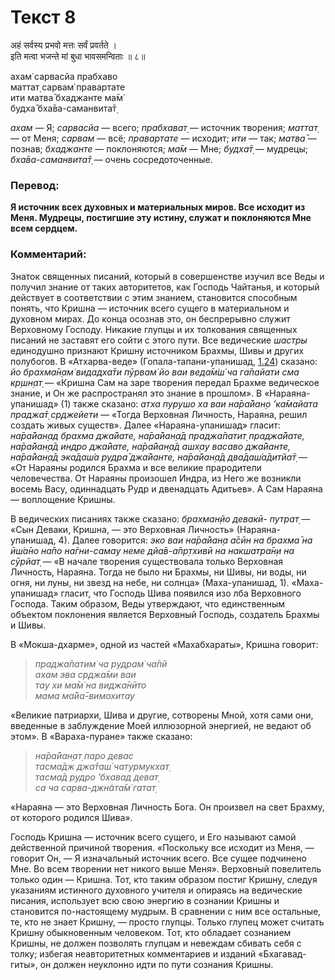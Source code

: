 # Текст 8

अहं सर्वस्य प्रभवो मत्तः सर्वं प्रवर्तते ।  
इति मत्वा भजन्ते मां बुधा भावसमन्विताः ॥ ८॥

ахам̇ сарвасйа прабхаво  
маттат̣ сарвам̇ правартате  
ити матва̄ бхаджанте ма̄м̇  
будха̄ бха̄ва-саманвита̄т̣

_ахам_ — Я; _сарвасйа_ — всего; _прабхават̣_ — источник творения; _маттат̣_ — от Меня; _сарвам_ — всё; _правартате_ — исходит; _ити_ — так; _матва̄_ — познав; _бхаджанте_ — поклоняются; _ма̄м_ — Мне; _будха̄т̣_ — мудрецы; _бха̄ва-саманвита̄т̣_ — очень сосредоточенные.

### Перевод:

**Я источник всех духовных и материальных миров. Все исходит из Меня. Мудрецы, постигшие эту истину, служат и поклоняются Мне всем сердцем.**

### Комментарий:

Знаток священных писаний, который в совершенстве изучил все Веды и получил знание от таких авторитетов, как Господь Чайтанья, и который действует в соответствии с этим знанием, становится способным понять, что Кришна — источник всего сущего в материальном и духовном мирах. До конца осознав это, он беспрерывно служит Верховному Господу. Никакие глупцы и их толкования священных писаний не заставят его сойти с этого пути. Все ведические _шастры_ единодушно признают Кришну источником Брахмы, Шивы и других полубогов. В «Атхарва-веде» (Гопала-тапани-упанишад, [1.24](#)) сказано: _йо брахма̄н̣ам̇ видадха̄ти пӯрвам̇ йо ваи веда̄м̇ш́ ча га̄пайати сма кр̣шн̣ат̣_ — «Кришна Сам на заре творения передал Брахме ведическое знание, и Он же распространял это знание в прошлом». В «Нараяна- упанишад» (1) также сказано: _атха пурушо ха ваи на̄ра̄йан̣о ’ка̄майата праджа̄т̣ ср̣джейети_ — «Тогда Верховная Личность, Нараяна, решил создать живых существ». Далее «Нараяна-упанишад» гласит: _на̄ра̄йан̣ад брахма джа̄йате, на̄ра̄йан̣а̄д праджа̄патит̣ праджа̄йате, на̄ра̄йан̣а̄д индро джа̄йате, на̄ра̄йан̣а̄д ашх̣ау васаво джа̄йанте, на̄ра̄йан̣а̄д эка̄даш́а рудра̄ джа̄йанте, на̄ра̄йан̣а̄д два̄даш́а̄дитйа̄т̣_ — «От Нараяны родился Брахма и все великие прародители человечества. От Нараяны произошел Индра, из Него же возникли восемь Васу, одиннадцать Рудр и двенадцать Адитьев». А Сам Нараяна — воплощение Кришны.

В ведических писаниях также сказано: _брахман̣йо девакӣ- путрат̣_ — «Сын Деваки, Кришна, — это Верховная Личность» (Нараяна-упанишад, 4). Далее говорится: _эко ваи на̄ра̄йан̣а а̄сӣн на брахма̄ на ӣш́а̄но на̄по на̄гни-самау неме дйа̄в-а̄пр̣тхивӣ на накшатра̄н̣и на сӯрйат̣_ — «В начале творения существовала только Верховная Личность, Нараяна. Тогда не было ни Брахмы, ни Шивы, ни воды, ни огня, ни луны, ни звезд на небе, ни солнца» (Маха-упанишад, 1). «Маха-упанишад» гласит, что Господь Шива появился изо лба Верховного Господа. Таким образом, Веды утверждают, что единственным объектом поклонения является Верховный Господь, создатель Брахмы и Шивы.

В «Мокша-дхарме», одной из частей «Махабхараты», Кришна говорит:

> _праджа̄патим̇ ча рудрам̇ ча̄пй  
> ахам эва ср̣джа̄ми ваи  
> тау хи ма̄м̇ на виджа̄нӣто  
> мама ма̄йа̄-вимохитау_

«Великие патриархи, Шива и другие, сотворены Мной, хотя сами они, введенные в заблуждение Моей иллюзорной энергией, не ведают об этом». В «Вараха-пуране» также сказано:

> _на̄ра̄йан̣ат̣ паро девас  
> тасма̄дж джа̄таш́ чатурмукхат̣  
> тасма̄д рудро ’бхавад деват̣  
> са ча сарва-джн̃ата̄м̇ гатат̣_

«Нараяна — это Верховная Личность Бога. Он произвел на свет Брахму, от которого родился Шива».

Господь Кришна — источник всего сущего, и Его называют самой действенной причиной творения. «Поскольку все исходит из Меня, — говорит Он, — Я изначальный источник всего. Все сущее подчинено Мне. Во всем творении нет никого выше Меня». Верховный повелитель только один — Кришна. Тот, кто таким образом постиг Кришну, следуя указаниям истинного духовного учителя и опираясь на ведические писания, использует всю свою энергию в сознании Кришны и становится по-настоящему мудрым. В сравнении с ним все остальные, те, кто не знает Кришну, — просто глупцы. Только глупец может считать Кришну обыкновенным человеком. Тот, кто обладает сознанием Кришны, не должен позволять глупцам и невеждам сбивать себя с толку; избегая неавторитетных комментариев и изданий «Бхагавад-гиты», он должен неуклонно идти по пути сознания Кришны.